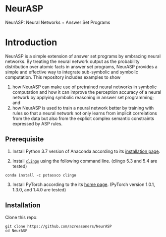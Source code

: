 # NeurASP
NeurASP: Neural Networks + Answer Set Programs

# Introduction
NeurASP is a simple extension of answer set programs by embracing neural networks. By treating the neural network output as the probability distribution over atomic facts in answer set programs, NeurASP provides a simple and effective way to integrate sub-symbolic and symbolic computation. This repository includes examples to show
1. how NeurASP can make use of pretrained neural networks in symbolic computation and how it can improve the perception accuracy of a neural network by applying symbolic reasoning in answer set programming; and
2. how NeurASP is used to train a neural network better by training with rules so that a neural network not only learns from implicit correlations from the data but also from the explicit complex semantic constraints expressed by ASP rules.

## Prerequisite
1. Install Python 3.7 version of Anaconda according to its [installation page](https://docs.conda.io/projects/conda/en/latest/user-guide/install/index.html).

2. Install [`clingo`](https://potassco.org/clingo/) using the following command line. (clingo 5.3 and 5.4 are tested)
```
conda install -c potassco clingo
```
3. Install PyTorch according to the its [home page](https://pytorch.org/). (PyTorch version 1.0.1, 1.3.0, and 1.4.0 are tested)

## Installation
Clone this repo:
```
git clone https://github.com/azreasoners/NeurASP
cd NeurASP
```
